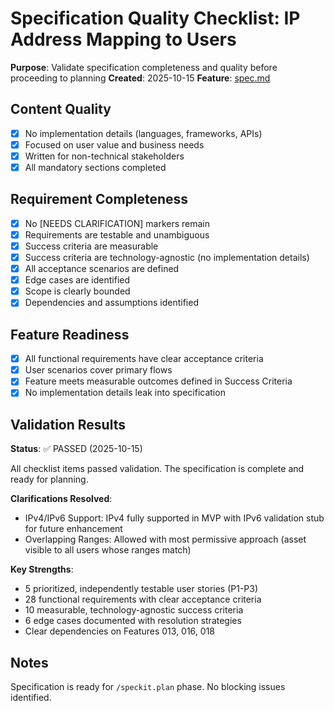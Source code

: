# Specification Quality Checklist: IP Address Mapping to Users

**Purpose**: Validate specification completeness and quality before proceeding to planning
**Created**: 2025-10-15
**Feature**: [spec.md](../spec.md)

## Content Quality

- [x] No implementation details (languages, frameworks, APIs)
- [x] Focused on user value and business needs
- [x] Written for non-technical stakeholders
- [x] All mandatory sections completed

## Requirement Completeness

- [x] No [NEEDS CLARIFICATION] markers remain
- [x] Requirements are testable and unambiguous
- [x] Success criteria are measurable
- [x] Success criteria are technology-agnostic (no implementation details)
- [x] All acceptance scenarios are defined
- [x] Edge cases are identified
- [x] Scope is clearly bounded
- [x] Dependencies and assumptions identified

## Feature Readiness

- [x] All functional requirements have clear acceptance criteria
- [x] User scenarios cover primary flows
- [x] Feature meets measurable outcomes defined in Success Criteria
- [x] No implementation details leak into specification

## Validation Results

**Status**: ✅ PASSED (2025-10-15)

All checklist items passed validation. The specification is complete and ready for planning.

**Clarifications Resolved**:
- IPv4/IPv6 Support: IPv4 fully supported in MVP with IPv6 validation stub for future enhancement
- Overlapping Ranges: Allowed with most permissive approach (asset visible to all users whose ranges match)

**Key Strengths**:
- 5 prioritized, independently testable user stories (P1-P3)
- 28 functional requirements with clear acceptance criteria
- 10 measurable, technology-agnostic success criteria
- 6 edge cases documented with resolution strategies
- Clear dependencies on Features 013, 016, 018

## Notes

Specification is ready for `/speckit.plan` phase. No blocking issues identified.
